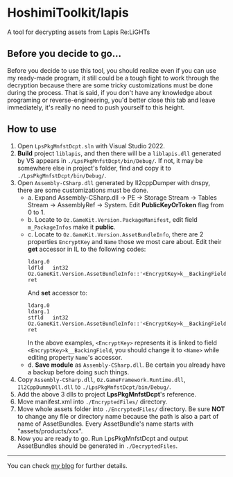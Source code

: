 # HoshimiToolkit/lapis
A tool for decrypting assets from Lapis Re:LiGHTs  

## Before you decide to go...
Before you decide to use this tool, you should realize even if you can use my ready-made program, it still could be a tough fight to work through the decryption because there are some tricky customizations must be done during the process. That is said, if you don't have any knowledge about programing or reverse-engineering, you'd better close this tab and leave immediately, it's really no need to push yourself to this height. 

## How to use
1. Open `LpsPkgMnfstDcpt.sln` with Visual Studio 2022. 
2. **Build** project `liblapis`, and then there will be a `liblapis.dll` generated by VS appears in `./LpsPkgMnfstDcpt/bin/Debug/`. If not, it may be somewhere else in project's folder, find and copy it to `./LpsPkgMnfstDcpt/bin/Debug/`. 
3. Open `Assembly-CSharp.dll` generated by Il2cppDumper with dnspy, there are some customizations must be done. 
    - a. Expand Assembly-CSharp.dll -> PE -> Storage Stream -> Tables Stream -> AssemblyRef -> System. Edit **PublicKeyOrToken** flag from 0 to 1. 
    - b. Locate to `Oz.GameKit.Version.PackageManifest`, edit field `m_PackageInfos` make it **public**. 
    - c. Locate to `Oz.GameKit.Version.AssetBundleInfo`, there are 2 properties `EncryptKey` and `Name` those we most care about. Edit their **get** accessor in IL to the following codes: 
        ```
        ldarg.0
        ldfld	int32 Oz.GameKit.Version.AssetBundleInfo::'<EncryptKey>k__BackingField'
        ret
        ```
        And **set** accessor to: 
        ```
        ldarg.0
        ldarg.1
        stfld	int32 Oz.GameKit.Version.AssetBundleInfo::'<EncryptKey>k__BackingField'
        ret
        ```
        In the above examples, `<EncryptKey>` represents it is linked to field `<EncryptKey>k__BackingField`, you should change it to `<Name>` while editing property `Name`'s accessor. 
    - d. **Save module** as `Assembly-CSharp.dll`. Be certain you already have a backup before doing such things. 
4. Copy `Assembly-CSharp.dll`, `Oz.GameFramework.Runtime.dll`, `Il2CppDummyDll.dll` to `./LpsPkgMnfstDcpt/bin/Debug/`. 
5. Add the above 3 dlls to project **LpsPkgMnfstDcpt**'s reference. 
6. Move manifest.xml into `./EncryptedFiles/` directory. 
7. Move whole assets folder into `./EncryptedFiles/` directory. Be sure **NOT** to change any file or directory name because the path is also a part of name of AssetBundles. Every AssetBundle's name starts with "assets/products/xxx".  
8. Now you are ready to go. Run LpsPkgMnfstDcpt and output AssetBundles should be generated in `./DecryptedFiles`. 

---
You can check [my blog](https://malitsplus.blogspot.com/2022/01/lapis-relights.html) for further details. 
